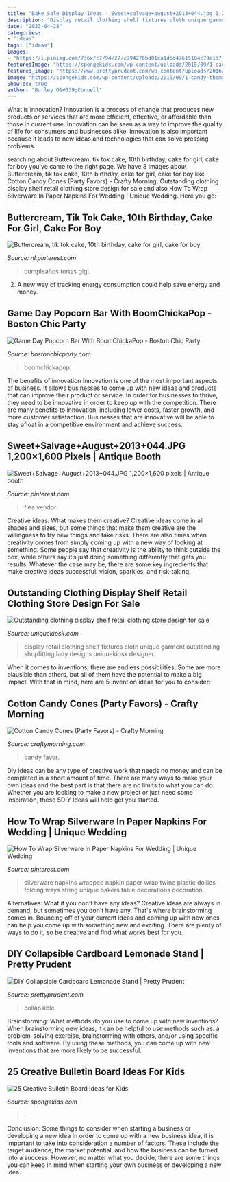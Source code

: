 ```yaml
---
title: "Bake Sale Display Ideas - Sweet+salvage+august+2013+044.jpg 1,200×1,600 Pixels"
description: "Display retail clothing shelf fixtures cloth unique garment outstanding shopfitting lady designs uniquekiosk designer"
date: "2023-04-28"
categories:
- "ideas"
tags: ["ideas"]
images:
- "https://i.pinimg.com/736x/c7/94/27/c794276bd01ca1d6d47615184c79e1d7--wedding-silverware-napkins-for-wedding.jpg"
featuredImage: "https://spongekids.com/wp-content/uploads/2015/09/1-candy-themed-bulletin-board.jpg"
featured_image: "https://www.prettyprudent.com/wp-content/uploads/2016/03/11115836/PP1-day1-104.jpg"
image: "https://spongekids.com/wp-content/uploads/2015/09/1-candy-themed-bulletin-board.jpg"
ShowToc: true
author: "Burley O&#039;Connell"
---
```



What is innovation?
Innovation is a process of change that produces new products or services that are more efficient, effective, or affordable than those in current use. Innovation can be seen as a way to improve the quality of life for consumers and businesses alike. Innovation is also important because it leads to new ideas and technologies that can solve pressing problems.

	

		
searching about Buttercream, tik tok cake, 10th birthday, cake for girl, cake for boy you've came to the right page. We have 8 Images about Buttercream, tik tok cake, 10th birthday, cake for girl, cake for boy like Cotton Candy Cones (Party Favors) - Crafty Morning, Outstanding clothing display shelf retail clothing store design for sale and also How To Wrap Silverware In Paper Napkins For Wedding | Unique Wedding. Here you go:
		
    
## Buttercream, Tik Tok Cake, 10th Birthday, Cake For Girl, Cake For Boy

<img loading=lazy src="https://i.pinimg.com/736x/cc/37/52/cc37523bb881877323d6e21644eedf3b.jpg" onerror="this.onerror=null;this.src='https://tse4.mm.bing.net/th?id=OIP.33ZllFAF52hB3ja5fO4pZwHaLL&amp;pid=15.1';" alt="Buttercream, tik tok cake, 10th birthday, cake for girl, cake for boy">

_Source: nl.pinterest.com_

>cumpleaños tortas gigi. 

	

2. A new way of tracking energy consumption could help save energy and money.

    
## Game Day Popcorn Bar With BoomChickaPop - Boston Chic Party

<img loading=lazy src="https://bostonchicparty.com/wp-content/uploads/2018/03/Basketball-Game-Day-Popcorn-Bar-with-Angies-BOOMCHICKAPOP-Game-day-snack-ideas-Popcorn-bar-Easy-snack-ideas-Easy-entertaining-8-1440x1920.jpg" onerror="this.onerror=null;this.src='https://tse1.mm.bing.net/th?id=OIP.kBH7oo3CP8GsPFCxhyTHqAHaJ4&amp;pid=15.1';" alt="Game Day Popcorn Bar With BoomChickaPop - Boston Chic Party">

_Source: bostonchicparty.com_

>boomchickapop. 

	

The benefits of innovation
Innovation is one of the most important aspects of business. It allows businesses to come up with new ideas and products that can improve their product or service. In order for businesses to thrive, they need to be innovative in order to keep up with the competition. There are many benefits to innovation, including lower costs, faster growth, and more customer satisfaction. Businesses that are innovative will be able to stay afloat in a competitive environment and achieve success.

    
## Sweet+Salvage+August+2013+044.JPG 1,200×1,600 Pixels | Antique Booth

<img loading=lazy src="https://i.pinimg.com/736x/d2/17/fe/d217fe5ced8bfb82190efc3b39c9f9fc--booth-displays-shop-displays.jpg" onerror="this.onerror=null;this.src='https://tse2.mm.bing.net/th?id=OIP.HTOl0kkdL64Ttf-I5sJXOAHaJ3&amp;pid=15.1';" alt="Sweet+Salvage+August+2013+044.JPG 1,200×1,600 pixels | Antique booth">

_Source: pinterest.com_

>flea vendor. 

	

Creative ideas: What makes them creative?
Creative ideas come in all shapes and sizes, but some things that make them creative are the willingness to try new things and take risks. There are also times when creativity comes from simply coming up with a new way of looking at something. Some people say that creativity is the ability to think outside the box, while others say it’s just doing something differently that gets you results. Whatever the case may be, there are some key ingredients that make creative ideas successful: vision, sparkles, and risk-taking.

    
## Outstanding Clothing Display Shelf Retail Clothing Store Design For Sale

<img loading=lazy src="https://uniquekiosk.com/wp-content/uploads/2020/04/7-7-1024x768.jpg" onerror="this.onerror=null;this.src='https://tse2.mm.bing.net/th?id=OIP.-01s-DAGpya_ZoOJS9JjFwHaFj&amp;pid=15.1';" alt="Outstanding clothing display shelf retail clothing store design for sale">

_Source: uniquekiosk.com_

>display retail clothing shelf fixtures cloth unique garment outstanding shopfitting lady designs uniquekiosk designer. 

	

When it comes to inventions, there are endless possibilities. Some are more plausible than others, but all of them have the potential to make a big impact. With that in mind, here are 5 invention ideas for you to consider: 

    
## Cotton Candy Cones (Party Favors) - Crafty Morning

<img loading=lazy src="https://www.craftymorning.com/wp-content/uploads/2016/05/cotton-candy-cones-party-favor.jpg" onerror="this.onerror=null;this.src='https://tse1.mm.bing.net/th?id=OIP.VhkM-8vKdnxgf0Qoxh8fIwHaJ4&amp;pid=15.1';" alt="Cotton Candy Cones (Party Favors) - Crafty Morning">

_Source: craftymorning.com_

>candy favor. 

	

Diy ideas can be any type of creative work that needs no money and can be completed in a short amount of time. There are many ways to make your own ideas and the best part is that there are no limits to what you can do. Whether you are looking to make a new project or just need some inspiration, these 5DIY Ideas will help get you started.

    
## How To Wrap Silverware In Paper Napkins For Wedding | Unique Wedding

<img loading=lazy src="https://i.pinimg.com/736x/c7/94/27/c794276bd01ca1d6d47615184c79e1d7--wedding-silverware-napkins-for-wedding.jpg" onerror="this.onerror=null;this.src='https://tse3.mm.bing.net/th?id=OIP.FoEnrfOYZL3J6a8a4A359QHaJ3&amp;pid=15.1';" alt="How To Wrap Silverware In Paper Napkins For Wedding | Unique Wedding">

_Source: pinterest.com_

>silverware napkins wrapped napkin paper wrap twine plastic doilies folding ways string unique bakers table decorations decoration. 

	

Alternatives: What if you don't have any ideas?
Creative ideas are always in demand, but sometimes you don't have any. That's where brainstorming comes in. Bouncing off of your current ideas and coming up with new ones can help you come up with something new and exciting. There are plenty of ways to do it, so be creative and find what works best for you.

    
## DIY Collapsible Cardboard Lemonade Stand | Pretty Prudent

<img loading=lazy src="https://www.prettyprudent.com/wp-content/uploads/2016/03/11115836/PP1-day1-104.jpg" onerror="this.onerror=null;this.src='https://tse3.mm.bing.net/th?id=OIP.0NytxNFHK6tuuAm3HkdKdgHaLH&amp;pid=15.1';" alt="DIY Collapsible Cardboard Lemonade Stand | Pretty Prudent">

_Source: prettyprudent.com_

>collapsible. 

	

Brainstorming: What methods do you use to come up with new inventions?
When brainstorming new ideas, it can be helpful to use methods such as: a problem-solving exercise, brainstorming with others, and/or using specific tools and software. By using these methods, you can come up with new inventions that are more likely to be successful.

    
## 25 Creative Bulletin Board Ideas For Kids

<img loading=lazy src="https://spongekids.com/wp-content/uploads/2015/09/1-candy-themed-bulletin-board.jpg" onerror="this.onerror=null;this.src='https://tse3.mm.bing.net/th?id=OIP.LTxokux8TIDi1t3sR5_HtwHaMT&amp;pid=15.1';" alt="25 Creative Bulletin Board Ideas for Kids">

_Source: spongekids.com_

>. 

	

Conclusion: Some things to consider when starting a business or developing a new idea
In order to come up with a new business idea, it is important to take into consideration a number of factors. These include the target audience, the market potential, and how the business can be turned into a success. However, no matter what you decide, there are some things you can keep in mind when starting your own business or developing a new idea.

